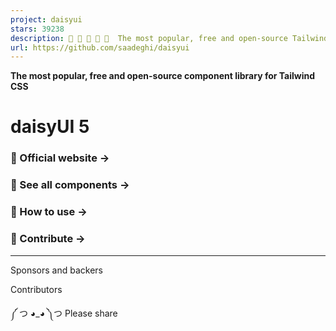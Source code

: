```yaml
---
project: daisyui
stars: 39238
description: 🌼 🌼 🌼 🌼 🌼  The most popular, free and open-source Tailwind CSS component library
url: https://github.com/saadeghi/daisyui
---
```


**The most popular, free and open-source component library for Tailwind CSS**

daisyUI 5
=========

### 🌼 Official website →

### 🧩 See all components →

### 🚀 How to use →

### 🤝 Contribute →

* * *

Sponsors and backers

Contributors

༼ つ ◕\_◕ ༽つ Please share
